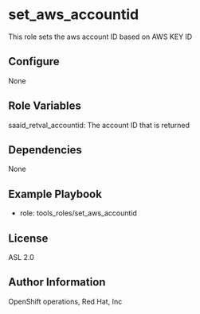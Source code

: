 set_aws_accountid
=========
This role sets the aws account ID based on AWS KEY ID

Configure
------------

None

Role Variables
--------------

saaid_retval_accountid: The account ID that is returned

Dependencies
------------

None

Example Playbook
----------------

  - role: tools_roles/set_aws_accountid

License
-------

ASL 2.0

Author Information
------------------

OpenShift operations, Red Hat, Inc
